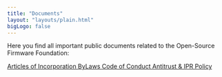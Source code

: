 ```yaml
---
title: "Documents"
layout: "layouts/plain.html"
bigLogo: false
---
```


Here you find all important public documents related to the Open-Source Firmware Foundation:

<div class="cluster">
      <div class="cluster-inner">
        <a
          href="/documents/Articles.pdf"
          download="Open-Source-Firmware-Foundation-Articles-of-Incorporation.pdf"
          class="button"
        >
          Articles of Incorporation
        </a>
        <a
          href="/documents/ByLaws.pdf"
          download="Open-Source-Firmware-Foundation-ByLaws.pdf"
          class="button"
        >
          ByLaws
        </a>
        <a
          href="/documents/CodeOfConduct.pdf"
          download="Open-Source-Firmware-Foundation-Code-of-Conduct.pdf"
          class="button"
        >
          Code of Conduct
        </a>
        <a
          href="/documents/AntiTrustPolicyAndIPRPolicy.pdf"
          download="Open-Source-Firmware-Foundation-AntiTrust-and-IPR-Policy.pdf"
          class="button"
        >
          Antitrust & IPR Policy
        </a>
      </div>
</div>
